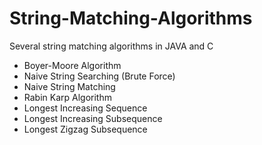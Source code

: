 # String-Matching-Algorithms
Several string matching algorithms in JAVA and C

* Boyer-Moore Algorithm
* Naive String Searching (Brute Force)
* Naive String Matching
* Rabin Karp Algorithm
* Longest Increasing Sequence
* Longest Increasing Subsequence
* Longest Zigzag Subsequence
